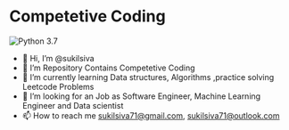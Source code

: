 # Competetive Coding
![Python 3.7](https://img.shields.io/badge/Python-3.7-brightgreen.svg)

- 👋 Hi, I’m @sukilsiva
- 👀 I’m Repository Contains Competetive Coding
- 🌱 I’m currently learning Data structures, Algorithms ,practice solving Leetcode Problems
- 💞️ I’m looking for an Job as Software Engineer, Machine Learning Engineer and Data scientist
- 📫 How to reach me sukilsiva71@gmail.com, sukilsiva71@outlook.com
